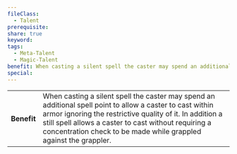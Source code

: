 ```yaml
---
fileClass:
  - Talent
prerequisite: 
share: true
keyword: 
tags:
  - Meta-Talent
  - Magic-Talent
benefit: When casting a silent spell the caster may spend an additional spell point to allow a caster to cast within armor ignoring the restrictive quality of it. In addition a still spell allows a caster to cast without requiring a concentration check to be made while grappled against the grappler.
special: 
---
```

<p><span dir="ltr" style="overflow-x: auto;"><table><tbody><tr><th dir="ltr">Benefit</th><td dir="ltr">When casting a silent spell the caster may spend an additional spell point to allow a caster to cast within armor ignoring the restrictive quality of it. In addition a still spell allows a caster to cast without requiring a concentration check to be made while grappled against the grappler.</td></tr></tbody></table></span></p>